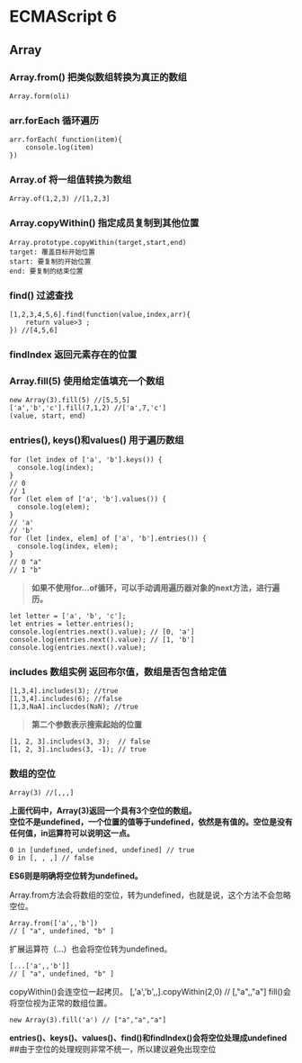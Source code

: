 # ECMAScript 6  

## Array  
### Array.from()  把类似数组转换为真正的数组
>
	Array.form(oli)
### arr.forEach  循环遍历
>
	arr.forEach( function(item){
		console.log(item)
	})
### Array.of 将一组值转换为数组
>
	Array.of(1,2,3) //[1,2,3]
### Array.copyWithin() 指定成员复制到其他位置
>
	Array.prototype.copyWithin(target,start,end)
	target: 覆盖目标开始位置
	start: 要复制的开始位置
	end: 要复制的结束位置
### find()  过滤查找
>
	[1,2,3,4,5,6].find(function(value,index,arr){
		return value>3 ;
	}) //[4,5,6]
### findIndex 返回元素存在的位置
### Array.fill(5) 使用给定值填充一个数组
	new Array(3).fill(5) //[5,5,5]
	['a','b','c'].fill(7,1,2) //['a',7,'c']
	(value, start, end)  
### entries(), keys()和values() 用于遍历数组
>
	for (let index of ['a', 'b'].keys()) {
	  console.log(index);
	}
	// 0
	// 1
	for (let elem of ['a', 'b'].values()) {
	  console.log(elem);
	}
	// 'a'
	// 'b'
	for (let [index, elem] of ['a', 'b'].entries()) {
	  console.log(index, elem);
	}
	// 0 "a"
	// 1 "b"

>**如果不使用for...of循环，可以手动调用遍历器对象的next方法，进行遍历。**  
>
	let letter = ['a', 'b', 'c'];
	let entries = letter.entries();
	console.log(entries.next().value); // [0, 'a']
	console.log(entries.next().value); // [1, 'b']
	console.log(entries.next().value); 
### includes 数组实例  返回布尔值，数组是否包含给定值
>
	[1,3,4].includes(3); //true
	[1,3,4].includes(6); //false
	[1,3,NaA].inclucdes(NaN); //true 
>**第二个参数表示搜索起始的位置**    
>
	[1, 2, 3].includes(3, 3);  // false	
	[1, 2, 3].includes(3, -1); // true	
### 数组的空位
>
	Array(3) //[,,,]
**上面代码中，Array(3)返回一个具有3个空位的数组。**    
**空位不是undefined，一个位置的值等于undefined，依然是有值的。空位是没有任何值，in运算符可以说明这一点。**
 > 	
	0 in [undefined, undefined, undefined] // true
	0 in [, , ,] // false
>
**ES6则是明确将空位转为undefined。**

>
Array.from方法会将数组的空位，转为undefined，也就是说，这个方法不会忽略空位。  
>
	Array.from(['a',,'b'])
	// [ "a", undefined, "b" ]
>
扩展运算符（...）也会将空位转为undefined。
>
	[...['a',,'b']]
	// [ "a", undefined, "b" ]
>
copyWithin()会连空位一起拷贝。
	[,'a','b',,].copyWithin(2,0) // [,"a",,"a"]
fill()会将空位视为正常的数组位置。
>
	new Array(3).fill('a') // ["a","a","a"]
  

**entries()、keys()、values()、find()和findIndex()会将空位处理成undefined**   
##由于空位的处理规则非常不统一，所以建议避免出现空位
